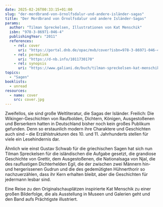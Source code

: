 ```yaml
---
date: 2025-02-26T00:33:15+01:00
slug: "der-mordbrand-von-örnolfsdalur-und-andere-isländer-sagas"
title: "Der Mordbrand von Örnolfsdalur und andere Isländer-Sagas"
params:
  author: "Tilman Spreckelsen, Illustrationen von Kat Menschik"
  isbn: "978-3-86971-046-4"
  publishingYear: "2011"
  references:
    - rel: cover
      uri: "https://portal.dnb.de/opac/mvb/cover?isbn=978-3-86971-046-4"
    - rel: permalink
      uri: "https://d-nb.info/1011730170"
    - rel: synopsis
      uri: "https://www.galiani.de/buch/tilman-spreckelsen-kat-menschik-der-mordbrand-von-oernolfsdalur-und-andere-islaender-sagas-9783869710464"
topics:
  - "Sagen"
booklists:
  - unread
resources:
  - name: cover
    src: cover.jpg
---
```


Zweifellos, sie sind große Weltliteratur, die Sagas der Isländer. Freilich: Die 
Wikinger-Geschichten von Raufbolden, Dichtern, Königen, Ausgestoßenen und 
Berserkern hatten in Deutschland bisher noch kein großes Publikum gefunden. Denn 
so erstaunlich modern ihre Charaktere und Geschichten auch sind – die 
Erzählstrukturen des 10. und 11. Jahrhunderts stellen für viele ein 
Lesehindernis dar.

Ähnlich wie einst Gustav Schwab für die griechischen Sagen hat sich nun Tilman 
Spreckelsen für die isländischen die Aufgabe gesetzt, die grandiose Geschichte 
von Grettir, dem Ausgestoßenen, die Nationalsaga von Njal, die des rauflustigen 
Dichterhelden Egil, die der zwischen zwei Männern hin- und hergerissenen Gudrun 
und die des gedemütigten Hühnerthorir so nachzuerzählen, dass ihr Kern erhalten 
bleibt, aber die Geschichten für jedermann lesbar sind.

Eine Reise zu den Originalschauplätzen inspirierte Kat Menschik zu einer großen 
Bilderfolge, die als Ausstellung in Museen und Galerien geht und den Band aufs 
Prächtigste illustriert.